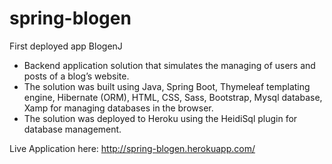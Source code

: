 # spring-blogen
First deployed app
BlogenJ

- Backend application solution that simulates the managing of users and posts of a blog’s website.
- The solution was built using Java, Spring Boot, Thymeleaf templating engine, Hibernate (ORM), HTML, CSS, Sass, Bootstrap, Mysql database, Xamp for managing databases in the browser.
- The solution was deployed to Heroku using the HeidiSql plugin for database management.


Live Application here:
http://spring-blogen.herokuapp.com/
